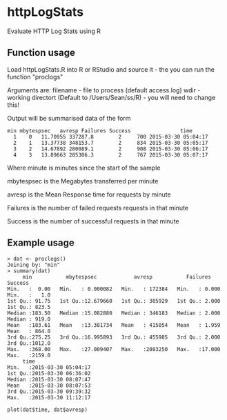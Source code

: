 # httpLogStats
Evaluate HTTP Log Stats using R

## Function usage

 Load httpLogStats.R into R or RStudio and source it - the you can run the function "proclogs"
 
 Arguments are:
                 filename - file to process (default access.log)
                 wdir - working directort (Default to /Users/Sean/ss/R) - you will need to change this!
                 
                 
 Output will be summarised data of the form

```  
min mbytespsec   avresp Failures Success                time
  1    0   11.70955 337287.8        2     700 2015-03-30 05:04:17
  2    1   13.37738 348153.7        2     834 2015-03-30 05:05:17
  3    2   14.67892 280089.1        2     908 2015-03-30 05:06:17
  4    3   13.89663 285306.3        2     767 2015-03-30 05:07:17
```


 Where minute is minutes since the start of the sample
 
 mbytespsec is the Megabytes transferred per minute
 
 avresp is the Mean Response time for requests by minute
 
 Failures is the number of failed requests requests in that minute
 
 Success is the number of successful requests in that minute
 
 ## Example usage
 
 ```
 > dat <- proclogs()
Joining by: "min"
> summary(dat)
      min           mbytespsec            avresp           Failures         Success      
 Min.   :  0.00   Min.   : 0.000082   Min.   : 172384   Min.   : 0.000   Min.   :   1.0  
 1st Qu.: 91.75   1st Qu.:12.679660   1st Qu.: 305929   1st Qu.: 2.000   1st Qu.: 823.5  
 Median :183.50   Median :15.082880   Median : 346183   Median : 2.000   Median : 919.0  
 Mean   :183.61   Mean   :13.381734   Mean   : 415054   Mean   : 1.959   Mean   : 864.0  
 3rd Qu.:275.25   3rd Qu.:16.995893   3rd Qu.: 455985   3rd Qu.: 2.000   3rd Qu.:1012.0  
 Max.   :368.00   Max.   :27.009407   Max.   :2083250   Max.   :17.000   Max.   :2159.0  
      time                    
 Min.   :2015-03-30 05:04:17  
 1st Qu.:2015-03-30 06:36:02  
 Median :2015-03-30 08:07:47  
 Mean   :2015-03-30 08:07:53  
 3rd Qu.:2015-03-30 09:39:32  
 Max.   :2015-03-30 11:12:17  
 ```
 
 
 ```
 plot(dat$time, dat$avresp)
 ```
